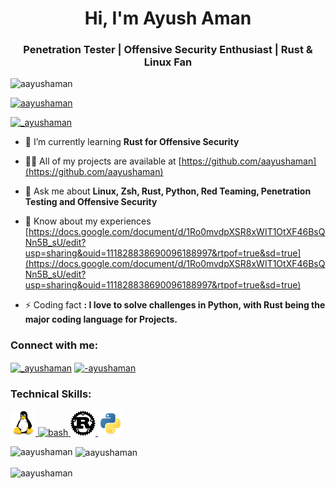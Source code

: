 <h1 align="center">Hi, I'm Ayush Aman</h1>
<h3 align="center">Penetration Tester | Offensive Security Enthusiast | Rust & Linux Fan</h3>

<p align="left"> <img src="https://komarev.com/ghpvc/?username=aayushaman&label=Profile%20views&color=0e75b6&style=flat" alt="aayushaman" /> </p>

<p align="left"> <a href="https://github.com/ryo-ma/github-profile-trophy"><img src="https://github-profile-trophy.vercel.app/?username=aayushaman" alt="aayushaman" /></a> </p>

<p align="left"> <a href="https://twitter.com/mr_blueshock" target="blank"><img src="https://img.shields.io/twitter/follow/_ayushaman?logo=twitter&style=for-the-badge" alt="_ayushaman" /></a> </p>

- 🌱 I’m currently learning **Rust for Offensive Security**

- 👨‍💻 All of my projects are available at [https://github.com/aayushaman](https://github.com/aayushaman)

- 💬 Ask me about **Linux, Zsh, Rust, Python, Red Teaming, Penetration Testing and Offensive Security**

- 📄 Know about my experiences [https://docs.google.com/document/d/1Ro0mvdpXSR8xWIT1OtXF46BsQNn5B_sU/edit?usp=sharing&ouid=111828838690096188997&rtpof=true&sd=true](https://docs.google.com/document/d/1Ro0mvdpXSR8xWIT1OtXF46BsQNn5B_sU/edit?usp=sharing&ouid=111828838690096188997&rtpof=true&sd=true)

- ⚡ Coding fact **: I love to solve challenges in Python, with Rust being the major coding language for Projects.**

<h3 align="left">Connect with me:</h3>
<p align="left">
<a href="https://twitter.com/_ayushaman" target="blank"><img align="center" src="https://raw.githubusercontent.com/rahuldkjain/github-profile-readme-generator/master/src/images/icons/Social/twitter.svg" alt="_ayushaman" height="30" width="40" /></a>
<a href="https://linkedin.com/in/-ayushaman" target="blank"><img align="center" src="https://raw.githubusercontent.com/rahuldkjain/github-profile-readme-generator/master/src/images/icons/Social/linked-in-alt.svg" alt="-ayushaman" height="30" width="40" /></a>
</p>

<h3 align="left">Technical Skills:</h3>
<p align="left"> <a href="https://www.linux.org/" target="_blank" rel="noreferrer"> <img src="https://raw.githubusercontent.com/devicons/devicon/master/icons/linux/linux-original.svg" alt="linux" width="40" height="40"/> </a> <a href="https://www.zsh.org/" target="_blank" rel="noreferrer"> <img src="https://raw.githubusercontent.com/gilbarbara/logos/main/logos/zsh.svg" alt="bash" width="40" height="40"/> </a> <a href="https://doc.rust-lang.org/book/title-page.html" target="_blank" rel="noreferrer"> <img src="https://raw.githubusercontent.com/devicons/devicon/master/icons/rust/rust-original.svg" alt="rust" width="40" height="40"/> </a> <a href="https://www.python.org" target="_blank" rel="noreferrer"> <img src="https://raw.githubusercontent.com/devicons/devicon/master/icons/python/python-original.svg" alt="python" width="40" height="40"/> </a> </p>

<p><img align="left" src="https://github-readme-stats.vercel.app/api/top-langs?username=aayushaman&show_icons=true&locale=en&layout=compact" alt="aayushaman" /></p>

<p>&nbsp;<img align="center" src="https://github-readme-stats.vercel.app/api?username=aayushaman&show_icons=true&locale=en" alt="aayushaman" /></p>

<p><img align="center" src="https://github-readme-streak-stats.herokuapp.com/?user=aayushaman&" alt="aayushaman" /></p>

